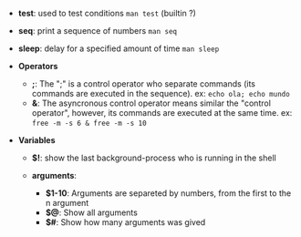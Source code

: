 * **test**: used to test conditions `man test` (builtin ?)
* **seq**: print a sequence of numbers `man seq`
* **sleep**: delay for a specified amount of time `man sleep`

* **Operators**
    * **;**: The ";" is a control operator who separate commands (its commands are executed in the sequence). ex: `echo ola; echo mundo`
    * **&**: The asyncronous control operator means similar the "control operator", however, its commands are executed at the same time. ex: `free -m -s 6 & free -m -s 10`

* **Variables**
    * **$!**: show the last background-process who is running in the shell

    * **arguments**: 
        * **$1-10**: Arguments are separeted by numbers, from the first to the n argument
        * **$@**: Show all arguments
        * **$#**: Show how many arguments was gived


